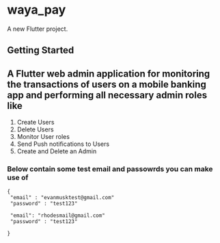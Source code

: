 # waya_pay

A new Flutter project.

## Getting Started

## A Flutter web admin application for monitoring the transactions of users on a mobile banking app and performing all necessary admin roles like
1. Create Users
2. Delete Users
3. Monitor User roles
4. Send Push notifications to Users
5. Create and Delete an Admin


### Below contain some test email and passowrds you can make use of
```
{
 "email" : "evanmusktest@gmail.com"
 "password" : "test123"

 "email": "rhodesmail@gmail.com"
 "password" : "test123"

}






